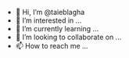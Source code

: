 - 👋 Hi, I’m @taieblagha
- 👀 I’m interested in ...
- 🌱 I’m currently learning ...
- 💞️ I’m looking to collaborate on ...
- 📫 How to reach me ...

<!---
taieblagha/taieblagha is a ✨ special ✨ repository because its `README.md` (this file) appears on your GitHub profile.
You can click the Preview link to take a look at your changes.
--->

